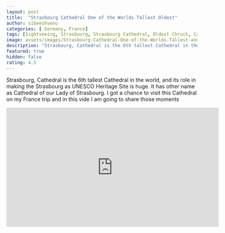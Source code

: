 ```yaml
---
layout: post
title:  "Strasbourg Cathedral One of the Worlds Tallest Oldest"
author: sibeeshvenu
categories: [ Germany, France]
tags: [Sightseeing, Strasbourg, Strasbourg Cathedral, Oldest Chruch, Cathedral, France, Historical City in France, History France, Beautiful Nature, Malayalam, Sibeesh Passion, Njan Oru Malayali, ഞാൻ ഒരു മലയാളി, Germaniyile Nalukal, Germany, Malayali in Germany, Indians in Germany, Keralite in Germany, Malayalees in Germany, Malayali in France, sibeeshpassion.com, sibeeshvenu.com]
image: assets/images/Strasbourg-Cathedral-One-of-the-Worlds-Tallest-and-Oldest-Cathedral.webp
description: "Strasbourg, Cathedral is the 6th tallest Cathedral in the world, and its role in making the Strasbourg as UNESCO Heritage Site is huge. It has other name as Cathedral of our Lady of Strasbourg. I got a chance to visit this Cathedral on my France trip and in this vide I am going to share those moments "
featured: true
hidden: false
rating: 4.5
---
```


Strasbourg, Cathedral is the 6th tallest Cathedral in the world, and its role in making the Strasbourg as UNESCO Heritage Site is huge. It has other name as Cathedral of our Lady of Strasbourg. I got a chance to visit this Cathedral on my France trip and in this vide I am going to share those moments 

<iframe width="560" height="315" src="https://www.youtube.com/embed/OvxRn-FX2CQ" frameborder="0" allow="accelerometer; autoplay; encrypted-media; gyroscope; picture-in-picture" allowfullscreen></iframe>
